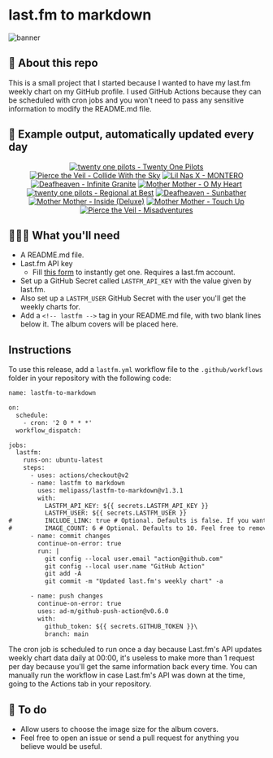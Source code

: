 # last.fm to markdown

![banner](banner.png)

## 🤖 About this repo
This is a small project that I started because I wanted to have my last.fm weekly chart on my GitHub profile. I used GitHub Actions because they can be scheduled with cron jobs and you won't need to pass any sensitive information to modify the README.md file.

## 🎵 Example output, automatically updated every day
<!-- lastfm -->
<p align="center"><a href="https://www.last.fm/music/twenty+one+pilots/Twenty+One+Pilots"><img src="https://lastfm.freetls.fastly.net/i/u/64s/045aaecd764e491c152b9346d6d02463.jpg" title="twenty one pilots - Twenty One Pilots"></a> <a href="https://www.last.fm/music/Pierce+the+Veil/Collide+With+the+Sky"><img src="https://lastfm.freetls.fastly.net/i/u/64s/557643a8faaa35768cb6088f576fed30.jpg" title="Pierce the Veil - Collide With the Sky"></a> <a href="https://www.last.fm/music/Lil+Nas+X/MONTERO"><img src="https://lastfm.freetls.fastly.net/i/u/64s/ee83cf60fac36924e4c769515774ef8c.jpg" title="Lil Nas X - MONTERO"></a> <a href="https://www.last.fm/music/Deafheaven/Infinite+Granite"><img src="https://lastfm.freetls.fastly.net/i/u/64s/6f8258cdca8879915ccf7fd0043863de.jpg" title="Deafheaven - Infinite Granite"></a> <a href="https://www.last.fm/music/Mother+Mother/O+My+Heart"><img src="https://lastfm.freetls.fastly.net/i/u/64s/826cd46695ae445ca9db6ca7d694cdc0.png" title="Mother Mother - O My Heart"></a> <a href="https://www.last.fm/music/twenty+one+pilots/Regional+at+Best"><img src="https://lastfm.freetls.fastly.net/i/u/64s/20a1fe31863658a168cccac6b419e99f.jpg" title="twenty one pilots - Regional at Best"></a> <a href="https://www.last.fm/music/Deafheaven/Sunbather"><img src="https://lastfm.freetls.fastly.net/i/u/64s/8a6a1123bb124e4890f20c956a63e734.png" title="Deafheaven - Sunbather"></a> <a href="https://www.last.fm/music/Mother+Mother/Inside+(Deluxe)"><img src="https://lastfm.freetls.fastly.net/i/u/64s/e9ea769af22ea5378c715c8912429ed4.jpg" title="Mother Mother - Inside (Deluxe)"></a> <a href="https://www.last.fm/music/Mother+Mother/Touch+Up"><img src="https://lastfm.freetls.fastly.net/i/u/64s/59ffa3a67be14e14ce90bfeeefcd7493.jpg" title="Mother Mother - Touch Up"></a> <a href="https://www.last.fm/music/Pierce+the+Veil/Misadventures"><img src="https://lastfm.freetls.fastly.net/i/u/64s/690118417d6d92950707f82b798385b8.jpg" title="Pierce the Veil - Misadventures"></a> </p>

          
## 👩🏽‍💻 What you'll need
* A README.md file.
* Last.fm API key
  * Fill [this form](https://www.last.fm/api/account/create) to instantly get one. Requires a last.fm account.
* Set up a GitHub Secret called ```LASTFM_API_KEY``` with the value given by last.fm.
* Also set up a ```LASTFM_USER``` GitHub Secret with the user you'll get the weekly charts for.
* Add a ```<!-- lastfm -->``` tag in your README.md file, with two blank lines below it. The album covers will be placed here.

## Instructions
To use this release, add a ```lastfm.yml``` workflow file to the ```.github/workflows``` folder in your repository with the following code:
```diff
name: lastfm-to-markdown

on:
  schedule:
    - cron: '2 0 * * *'
  workflow_dispatch:

jobs:
  lastfm:
    runs-on: ubuntu-latest
    steps:
      - uses: actions/checkout@v2
      - name: lastfm to markdown
        uses: melipass/lastfm-to-markdown@v1.3.1
        with:
          LASTFM_API_KEY: ${{ secrets.LASTFM_API_KEY }}
          LASTFM_USER: ${{ secrets.LASTFM_USER }}
#         INCLUDE_LINK: true # Optional. Defaults is false. If you want to include the link to the album page, set this to true.
#         IMAGE_COUNT: 6 # Optional. Defaults to 10. Feel free to remove this line if you want.
      - name: commit changes
        continue-on-error: true
        run: |
          git config --local user.email "action@github.com"
          git config --local user.name "GitHub Action"
          git add -A
          git commit -m "Updated last.fm's weekly chart" -a

      - name: push changes
        continue-on-error: true
        uses: ad-m/github-push-action@v0.6.0
        with:
          github_token: ${{ secrets.GITHUB_TOKEN }}\
          branch: main
```
The cron job is scheduled to run once a day because Last.fm's API updates weekly chart data daily at 00:00, it's useless to make more than 1 request per day because you'll get the same information back every time. You can manually run the workflow in case Last.fm's API was down at the time, going to the Actions tab in your repository.

## 🚧 To do
* Allow users to choose the image size for the album covers.
* Feel free to open an issue or send a pull request for anything you believe would be useful.
